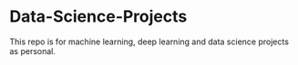 # Data-Science-Projects
This repo is for machine learning, deep learning and data science projects as personal. 
